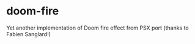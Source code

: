 # doom-fire
Yet another implementation of Doom fire effect from PSX port (thanks to Fabien Sanglard!)
